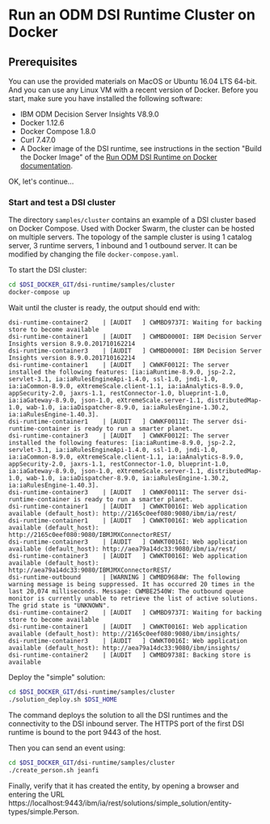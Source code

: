# Run an ODM DSI Runtime Cluster on Docker

## Prerequisites

You can use the provided materials on MacOS or Ubuntu 16.04 LTS 64-bit. And you can use any Linux VM with a recent version of Docker. Before you start, make sure you have installed the following software:

* IBM ODM Decision Server Insights V8.9.0
* Docker 1.12.6
* Docker Compose 1.8.0
* Curl 7.47.0
* A Docker image of the DSI runtime, see instructions in the section
  "Build the Docker Image" of the [Run ODM DSI Runtime on Docker documentation](../../README.md).

OK, let's continue...

### Start and test a DSI cluster

The directory `samples/cluster` contains an example of a DSI cluster based on
Docker Compose. Used with Docker Swarm, the cluster can be hosted on multiple servers.
The topology of the sample cluster is using 1 catalog server, 3 runtime servers, 1 inbound and 1
outbound server. It can be modified by changing the file `docker-compose.yaml`.

To start the DSI cluster:
```sh
cd $DSI_DOCKER_GIT/dsi-runtime/samples/cluster
docker-compose up
```

Wait until the cluster is ready, the output should end with:
```
dsi-runtime-container2    | [AUDIT   ] CWMBD9737I: Waiting for backing store to become available
dsi-runtime-container1    | [AUDIT   ] CWMBD0000I: IBM Decision Server Insights version 8.9.0.201710162214
dsi-runtime-container3    | [AUDIT   ] CWMBD0000I: IBM Decision Server Insights version 8.9.0.201710162214
dsi-runtime-container1    | [AUDIT   ] CWWKF0012I: The server installed the following features: [ia:iaRuntime-8.9.0, jsp-2.2, servlet-3.1, ia:iaRulesEngineApi-1.4.0, ssl-1.0, jndi-1.0, ia:iaCommon-8.9.0, eXtremeScale.client-1.1, ia:iaAnalytics-8.9.0, appSecurity-2.0, jaxrs-1.1, restConnector-1.0, blueprint-1.0, ia:iaGateway-8.9.0, json-1.0, eXtremeScale.server-1.1, distributedMap-1.0, wab-1.0, ia:iaDispatcher-8.9.0, ia:iaRulesEngine-1.30.2, ia:iaRulesEngine-1.40.3].
dsi-runtime-container1    | [AUDIT   ] CWWKF0011I: The server dsi-runtime-container is ready to run a smarter planet.
dsi-runtime-container3    | [AUDIT   ] CWWKF0012I: The server installed the following features: [ia:iaRuntime-8.9.0, jsp-2.2, servlet-3.1, ia:iaRulesEngineApi-1.4.0, ssl-1.0, jndi-1.0, ia:iaCommon-8.9.0, eXtremeScale.client-1.1, ia:iaAnalytics-8.9.0, appSecurity-2.0, jaxrs-1.1, restConnector-1.0, blueprint-1.0, ia:iaGateway-8.9.0, json-1.0, eXtremeScale.server-1.1, distributedMap-1.0, wab-1.0, ia:iaDispatcher-8.9.0, ia:iaRulesEngine-1.30.2, ia:iaRulesEngine-1.40.3].
dsi-runtime-container3    | [AUDIT   ] CWWKF0011I: The server dsi-runtime-container is ready to run a smarter planet.
dsi-runtime-container1    | [AUDIT   ] CWWKT0016I: Web application available (default_host): http://2165c0eef080:9080/ibm/ia/rest/
dsi-runtime-container1    | [AUDIT   ] CWWKT0016I: Web application available (default_host): http://2165c0eef080:9080/IBMJMXConnectorREST/
dsi-runtime-container3    | [AUDIT   ] CWWKT0016I: Web application available (default_host): http://aea79a14dc33:9080/ibm/ia/rest/
dsi-runtime-container3    | [AUDIT   ] CWWKT0016I: Web application available (default_host): http://aea79a14dc33:9080/IBMJMXConnectorREST/
dsi-runtime-outbound      | [WARNING ] CWMBD9684W: The following warning message is being suppressed. It has occurred 20 times in the last 20,074 milliseconds. Message: CWMBE2540W: The outbound queue monitor is currently unable to retrieve the list of active solutions. The grid state is "UNKNOWN".
dsi-runtime-container2    | [AUDIT   ] CWMBD9737I: Waiting for backing store to become available
dsi-runtime-container1    | [AUDIT   ] CWWKT0016I: Web application available (default_host): http://2165c0eef080:9080/ibm/insights/
dsi-runtime-container3    | [AUDIT   ] CWWKT0016I: Web application available (default_host): http://aea79a14dc33:9080/ibm/insights/
dsi-runtime-container2    | [AUDIT   ] CWMBD9738I: Backing store is available
```

Deploy the "simple" solution:
```sh
cd $DSI_DOCKER_GIT/dsi-runtime/samples/cluster
./solution_deploy.sh $DSI_HOME
```

The command deploys the solution to all the DSI runtimes and the connectivity to the DSI inbound
server. The HTTPS port of the first DSI runtime is bound to the port 9443 of the host.

Then you can send an event using:
```sh
cd $DSI_DOCKER_GIT/dsi-runtime/samples/cluster
./create_person.sh jeanfi
```

Finally, verify that it has created the entity, by opening a browser and entering the
URL https://localhost:9443/ibm/ia/rest/solutions/simple_solution/entity-types/simple.Person.
